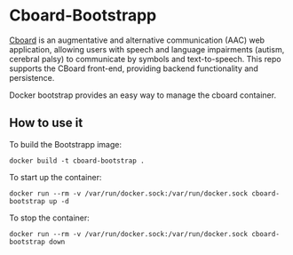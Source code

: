 
# Cboard-Bootstrapp  

[Cboard](https://app.cboard.io/) is an augmentative and alternative communication (AAC) web application, allowing users with speech and language impairments (autism, cerebral palsy) to communicate by symbols and text-to-speech. This repo supports the CBoard front-end, providing backend functionality and persistence.

Docker bootstrap provides an easy way to manage the cboard container.


## How to use it

To build the Bootstrapp image:

```
docker build -t cboard-bootstrap .
```

To start up the container:
```
docker run --rm -v /var/run/docker.sock:/var/run/docker.sock cboard-bootstrap up -d
```

To stop the container:
```
docker run --rm -v /var/run/docker.sock:/var/run/docker.sock cboard-bootstrap down
```